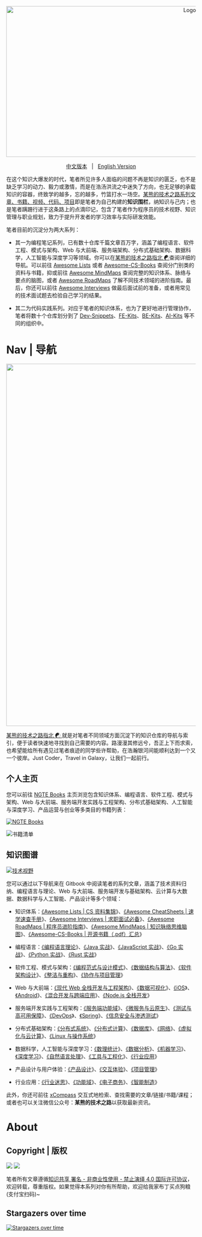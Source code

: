 <p align="center">
  <a href="https://github.com/wx-chevalier/Developer-Zero-To-Mastery">
    <img src="header.svg" alt="Logo" style="width: 100vw;height: 400px" />
  </a>

  <p align="center">
    <a href="./README.md">中文版本</a>
    <span style="margin:0 8px;">|</span>
    <a href="./README-en.md">English Version</a>
  </p>
</p>

在这个知识大爆发的时代，笔者所见许多人面临的问题不再是知识的匮乏，也不是缺乏学习的动力、毅力或激情，而是在浩汤洪流之中迷失了方向，也无足够的承载知识的容器，终致学的越多，忘的越多，竹篮打水一场空。[某熊的技术之路系列文章、书籍、视频、代码、项目](https://github.com/wx-chevalier)即是笔者为自己构建的**知识围栏**，纳知识与己内；也是笔者蹒跚行进于这条路上的点滴印记，包含了笔者作为程序员的技术视野、知识管理与职业规划，致力于提升开发者的学习效率与实际研发效能。

笔者目前的沉淀分为两大系列：

- 其一为编程笔记系列，已有数十仓库千篇文章百万字，涵盖了编程语言、软件工程、模式与架构、Web 与大前端、服务端架构、分布式基础架构、数据科学，人工智能与深度学习等领域。你可以在[某熊的技术之路指北 ☯](https://github.com/wx-chevalier/Developer-Zero-To-Mastery)查阅详细的导航。可以前往 [Awesome Lists](https://ngte-al.gitbook.io/i/) 或者 [Awesome-CS-Books](https://github.com/wx-chevalier/Awesome-CS-Books) 查阅分门别类的资料与书籍，抑或前往 [Awesome MindMaps](https://github.com/wx-chevalier/Awesome-MindMaps) 查阅完整的知识体系、脉络与要点的脑图，或者 [Awesome RoadMaps](https://github.com/wx-chevalier/Awesome-RoadMaps) 了解不同技术领域的进阶指南。最后，你还可以前往 [Awesome Interviews](https://github.com/wx-chevalier/Awesome-Interviews) 做最后面试前的准备，或者用常见的技术面试题去检验自己学习的结果。

- 其二为代码实践系列。对应于笔者的知识体系，也为了更好地进行管理协作，笔者将数十个仓库划分到了 [Dev-Snippets](https://github.com/Dev-Snippets)、[FE-Kits](https://github.com/FE-Kits)、[BE-Kits](https://github.com/BE-Kits)、[AI-Kits](https://github.com/AI-Kits) 等不同的组织中。

# Nav | 导航

<img src="https://i.postimg.cc/NGX6X6GP/image.png" style="width:100vw">

[某熊的技术之路指北 ☯ ](https://github.com/wx-chevalier/Developer-Zero-To-Mastery)就是对笔者不同领域方面沉淀下的知识仓库的导航与索引，便于读者快速地寻找到自己需要的内容。路漫漫其修远兮，吾正上下而求索，也希望能给所有遇见过笔者痕迹的同学些许帮助，在浩瀚银河间能顺利达到一个又一个彼岸。Just Coder，Travel in Galaxy，让我们一起前行。

## 个人主页

您可以前往 [NGTE Books](https://ng-tech.icu/books/) 主页浏览包含知识体系、编程语言、软件工程、模式与架构、Web 与大前端、服务端开发实践与工程架构、分布式基础架构、人工智能与深度学习、产品运营与创业等多类目的书籍列表：

[![NGTE Books](https://pic.imgdb.cn/item/607a8fef8322e6675c691315.png)](https://ng-tech.icu/books/)

![书籍清单](https://pic.imgdb.cn/item/607a91f48322e6675c6e5c65.png)

## 知识图谱

[![技术视野](https://s3.ax1x.com/2021/02/21/yTSKdH.png)](https://github.com/wx-chevalier/Awesome-MindMaps)

您可以通过以下导航来在 Gitbook 中阅读笔者的系列文章，涵盖了技术资料归纳、编程语言与理论、Web 与大前端、服务端开发与基础架构、云计算与大数据、数据科学与人工智能、产品设计等多个领域：

- 知识体系：[《Awesome Lists | CS 资料集锦](https://ng-tech.icu/Awesome-Lists)》、[《Awesome CheatSheets | 速学速查手册](https://ng-tech.icu/Awesome-CheatSheets)》、[《Awesome Interviews | 求职面试必备](https://ng-tech.icu/Awesome-Interviews)》、[《Awesome RoadMaps | 程序员进阶指南](https://ng-tech.icu/Awesome-RoadMaps)》、[《Awesome MindMaps | 知识脉络思维脑图](https://ng-tech.icu/Awesome-MindMaps)》、[《Awesome-CS-Books | 开源书籍（.pdf）汇总](https://github.com/wx-chevalier/Awesome-CS-Books)》

- 编程语言：[《编程语言理论](https://ng-tech.icu/ProgrammingLanguage-Series/#/)》、[《Java 实战](https://ng-tech.icu/Java-Series)》、[《JavaScript 实战](https://ng-tech.icu/JavaScript-Series)》、[《Go 实战](https://ng-tech.icu/Go-Series)》、[《Python 实战](https://ng-tech.icu/ProgrammingLanguage-Series/#/)》、[《Rust 实战](https://ng-tech.icu/ProgrammingLanguage-Series/#/)》

- 软件工程、模式与架构：[《编程范式与设计模式](https://ng-tech.icu/DesignPattern-Series/)》、[《数据结构与算法](https://ng-tech.icu/AlgoDS-Series/)》、[《软件架构设计](https://ng-tech.icu/SoftwareArchitecture-Series/)》、[《整洁与重构](https://ng-tech.icu/SoftwareEngineering-Series/)》、[《协作与项目管理](https://ng-tech.icu/SoftwareEngineering-Series/)》

* Web 与大前端：[《现代 Web 全栈开发与工程架构](https://ng-tech.icu/Web-Series/)》、[《数据可视化](https://ng-tech.icu/Frontend-Series/)》、[《iOS](https://ng-tech.icu/Frontend-Series/)》、[《Android](https://ng-tech.icu/Frontend-Series/)》、[《混合开发与跨端应用](https://ng-tech.icu/Web-Series/)》、[《Node.js 全栈开发](https://ng-tech.icu/Node-Series/)》

* 服务端开发实践与工程架构：[《服务端功能域](https://ng-tech.icu/Backend-Series/#/)》、[《微服务与云原生](https://ng-tech.icu/MicroService-Series/#/)》、[《测试与高可用保障](https://ng-tech.icu/Backend-Series/#/)》、[《DevOps](https://ng-tech.icu/Backend-Series/#/)》、[《Spring](https://ng-tech.icu/Spring-Series/#/)》、[《信息安全与渗透测试](https://ng-tech.icu/Backend-Series/#/)》

* 分布式基础架构：[《分布式系统](https://ng-tech.icu/DistributedSystem-Series/#/)》、[《分布式计算](https://ng-tech.icu/DistributedSystem-Series/#/)》、[《数据库](https://github.com/wx-chevalier/Database-Series)》、[《网络](https://ng-tech.icu/DistributedSystem-Series/#/)》、[《虚拟化与云计算](https://github.com/wx-chevalier/Cloud-Series)》、[《Linux 与操作系统](https://github.com/wx-chevalier/Linux-Series)》

* 数据科学，人工智能与深度学习：[《数理统计](https://ng-tech.icu/Mathematics-Series/#/)》、[《数据分析](https://ng-tech.icu/AI-Series/#/)》、[《机器学习](https://ng-tech.icu/AI-Series/#/)》、[《深度学习](https://ng-tech.icu/AI-Series/#/)》、[《自然语言处理](https://ng-tech.icu/AI-Series/#/)》、[《工具与工程化](https://ng-tech.icu/AI-Series/#/)》、[《行业应用](https://ng-tech.icu/AI-Series/#/)》

* 产品设计与用户体验：[《产品设计](https://ng-tech.icu/Product-Series/#/)》、[《交互体验](https://ng-tech.icu/Product-Series/#/)》、[《项目管理](https://ng-tech.icu/Product-Series/#/)》

* 行业应用：[《行业迷思](https://github.com/wx-chevalier/Business-Series)》、[《功能域](https://github.com/wx-chevalier/Business-Series)》、[《电子商务](https://github.com/wx-chevalier/Business-Series)》、[《智能制造](https://github.com/wx-chevalier/Business-Series)》

此外，你还可前往 [xCompass](https://ng-tech.icu/) 交互式地检索、查找需要的文章/链接/书籍/课程；或者也可以关注微信公众号：**某熊的技术之路**以获取最新资讯。

# About

## Copyright | 版权

![](https://parg.co/bDY) ![](https://parg.co/bDm)

笔者所有文章遵循[知识共享 署名 - 非商业性使用 - 禁止演绎 4.0 国际许可协议](https://creativecommons.org/licenses/by-nc-nd/4.0/deed.zh)，欢迎转载，尊重版权。如果觉得本系列对你有所帮助，欢迎给我家布丁买点狗粮(支付宝扫码)~

## Stargazers over time

[![Stargazers over time](https://starchart.cc/wx-chevalier/Developer-Zero-To-Mastery.svg)](https://starchart.cc/wx-chevalier/Developer-Zero-To-Mastery)
